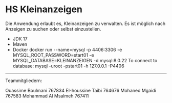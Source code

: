 # HS Kleinanzeigen
Die Anwendung erlaubt es, Kleinanzeigen zu verwalten. Es ist möglich nach Anzeigen zu suchen oder 
selbst einzustellen.

* JDK 17
* Maven
* Docker
docker run --name=mysql -p 4406:3306 -e MYSQL_ROOT_PASSWORD=start01 -e MYSQL_DATABASE=KLEINANZEIGEN -d mysql:8.0.22
To connect to database: mysql -uroot -pstart01 -h 127.0.0.1 -P4406
***********************************************************************************************************************

Teammitgliedern:

Ouassime Boulmani 767834
El-houssine Taibi 764676
Mohaned Mgaidi  767583
Mohammad Al Msalmeh  767411